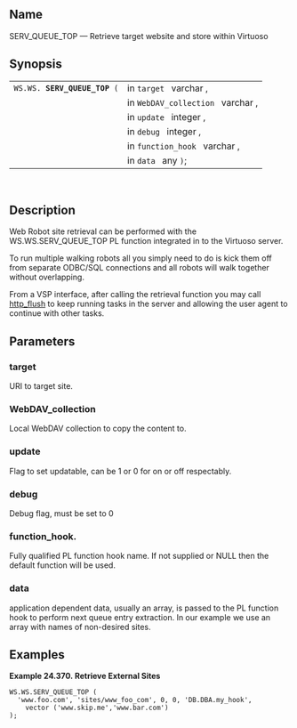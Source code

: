 <div>

<div>

</div>

<div>

## Name

SERV_QUEUE_TOP — Retrieve target website and store within Virtuoso

</div>

<div>

## Synopsis

<div>

|                                   |                                   |
|-----------------------------------|-----------------------------------|
| `WS.WS. `**`SERV_QUEUE_TOP`**` (` | in `target ` varchar ,            |
|                                   | in `WebDAV_collection ` varchar , |
|                                   | in `update ` integer ,            |
|                                   | in `debug ` integer ,             |
|                                   | in `function_hook ` varchar ,     |
|                                   | in `data ` any `)`;               |

<div>

 

</div>

</div>

</div>

<div>

## Description

Web Robot site retrieval can be performed with the WS.WS.SERV_QUEUE_TOP
PL function integrated in to the Virtuoso server.

To run multiple walking robots all you simply need to do is kick them
off from separate ODBC/SQL connections and all robots will walk together
without overlapping.

From a VSP interface, after calling the retrieval function you may call
<a href="fn_http_flush.html" class="link"
title="http_flush">http_flush</a> to keep running tasks in the server
and allowing the user agent to continue with other tasks.

</div>

<div>

## Parameters

<div>

### target

URI to target site.

</div>

<div>

### WebDAV_collection

Local WebDAV collection to copy the content to.

</div>

<div>

### update

Flag to set updatable, can be 1 or 0 for on or off respectably.

</div>

<div>

### debug

Debug flag, must be set to 0

</div>

<div>

### function_hook.

Fully qualified PL function hook name. If not supplied or NULL then the
default function will be used.

</div>

<div>

### data

application dependent data, usually an array, is passed to the PL
function hook to perform next queue entry extraction. In our example we
use an array with names of non-desired sites.

</div>

</div>

<div>

## Examples

<div>

**Example 24.370. Retrieve External Sites**

<div>

``` programlisting
WS.WS.SERV_QUEUE_TOP (
  'www.foo.com', 'sites/www_foo_com', 0, 0, 'DB.DBA.my_hook',
    vector ('www.skip.me','www.bar.com')
);
```

</div>

</div>

  

</div>

</div>
